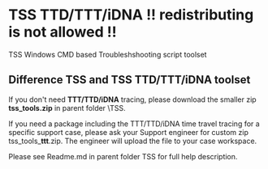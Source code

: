 # TSS TTD/TTT/iDNA !! redistributing is not allowed !!
TSS Windows CMD based Troubleshshooting script toolset 

## Difference TSS and TSS TTD/TTT/iDNA toolset
If you don't need **TTT/TTD/iDNA** tracing, please download the smaller zip **tss_tools.zip** in parent folder \TSS. 

If you need a package including the TTT/TTD/iDNA time travel tracing for a specific support case, please ask your Support engineer for custom zip tss_tools_**ttt**.zip.
The engineer will upload the file to your case workspace.

Please see Readme.md in parent folder TSS for full help description.

